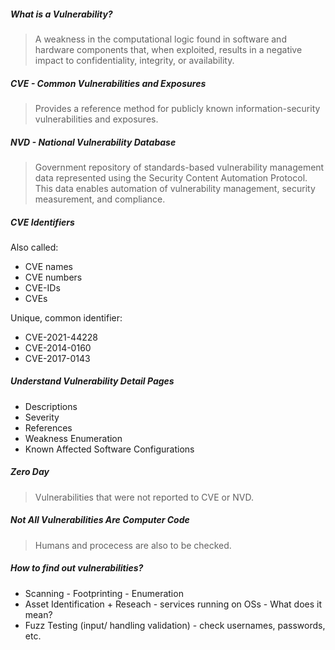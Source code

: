 ##### What is a Vulnerability?
> A weakness in the computational logic found in software and hardware components that, when exploited, results in a negative impact to confidentiality, integrity, or availability. 

##### CVE - Common Vulnerabilities and Exposures 
> Provides a reference method for publicly known information-security vulnerabilities and exposures.

##### NVD - National Vulnerability Database
> Government repository of standards-based vulnerability management data represented using the Security Content Automation Protocol. This data enables automation of vulnerability management, security measurement, and compliance.

##### CVE Identifiers

Also called:
- CVE names
- CVE numbers
- CVE-IDs
- CVEs

Unique, common identifier:
- CVE-2021-44228
- CVE-2014-0160
- CVE-2017-0143

##### Understand Vulnerability Detail Pages
- Descriptions
- Severity
- References
- Weakness Enumeration
- Known Affected Software Configurations

##### Zero Day
> Vulnerabilities that were not reported to CVE or NVD.

##### Not All Vulnerabilities Are Computer Code
> Humans and procecess are also to be checked.

##### How to find out vulnerabilities?
- Scanning - Footprinting - Enumeration
- Asset Identification + Reseach - services running on OSs - What does it mean? 
- Fuzz Testing (input/ handling validation) - check usernames, passwords, etc.

